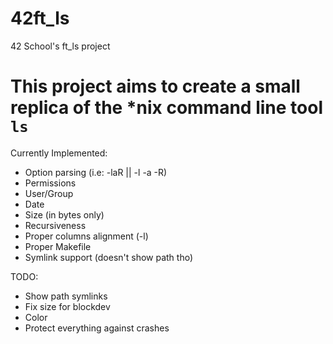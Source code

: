 # 42ft_ls
42 School's ft_ls project

# This project aims to create a small replica of the \*nix command line tool `ls`

Currently Implemented:

- Option parsing (i.e: -laR || -l -a -R)
- Permissions
- User/Group
- Date
- Size (in bytes only)
- Recursiveness
- Proper columns alignment (-l)
- Proper Makefile
- Symlink support (doesn't show path tho)

TODO:

- Show path symlinks
- Fix size for blockdev
- Color
- Protect everything against crashes
